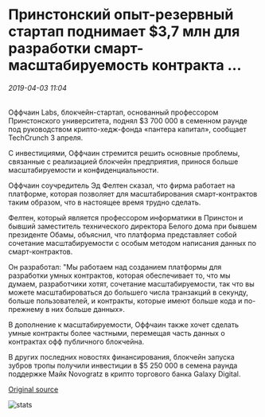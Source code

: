 # Принстонский опыт-резервный стартап поднимает $3,7 млн для разработки смарт-масштабируемость контракта ...

###### 2019-04-03 11:04

Оффчаин Labs, блокчейн-стартап, основанный профессором Принстонского университета, поднял $3 700 000 в семенном раунде под руководством крипто-хедж-фонда «пантера капитал», сообщает TechCrunch 3 апреля.

С инвестициями, Оффчаин стремится решить основные проблемы, связанные с реализацией блокчейн предприятия, принося больше масштабируемости и конфиденциальности.

Оффчаин соучредитель Эд Фелтен сказал, что фирма работает на платформе, которая позволяет для масштабирования смарт-контрактов таким образом, что в настоящее время трудно сделать.

Фелтен, который является профессором информатики в Принстон и бывший заместитель технического директора Белого дома при бывшем президенте Обамы, объяснил, что платформа представляет собой сочетание масштабируемости с особым методом написания данных по смарт-контрактов.

Он разработал: "Мы работаем над созданием платформы для разработки умных контрактов, которая обеспечивает то, что мы думаем, разработчики хотят, сочетание масштабируемости, так что вы можете масштабироваться до большего числа транзакций в секунду, больше пользователей, и контракты, которые имеют больше кода и по-прежнему в них больше данных».

В дополнение к масштабируемости, Оффчаин также хочет сделать умные контракты более частными, перемещая часть данных о контрактах офф публичного блокчейна.

В других последних новостях финансирования, блокчейн запуска зубров тропы получили инвестиции в $5 250 000 в семена раунда поддержке Майк Novogratz в крипто торгового банка Galaxy Digital.

[Original source](https://cointelegraph.com/news/princeton-expertise-backed-startup-raises-37-mln-to-develop-smart-contract-scalability)

![stats](https://c.statcounter.com/11760860/0/a89fa40b/1/ "stats")